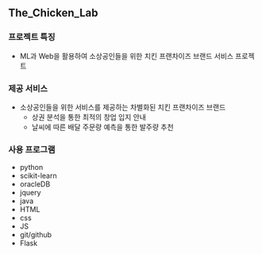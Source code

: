 ## The_Chicken_Lab
### 프로젝트 특징
- ML과 Web을 활용하여 소상공인들을 위한 치킨 프랜차이즈 브랜드 서비스 프로젝트
### 제공 서비스
- 소상공인들을 위한 서비스를 제공하는 차별화된 치킨 프랜차이즈 브랜드
   - 상권 분석을 통한 최적의 창업 입지 안내
   - 날씨에 따른 배달 주문량 예측을 통한 발주량 추천
### 사용 프로그램
- python
- scikit-learn
- oracleDB
- jquery
- java
- HTML
- css
- JS
- git/github
- Flask
